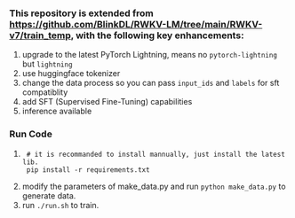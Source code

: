 ### This repository is extended from https://github.com/BlinkDL/RWKV-LM/tree/main/RWKV-v7/train_temp, with the following key enhancements:

1. upgrade to the latest PyTorch Lightning, means no `pytorch-lightning` but `lightning`
2. use huggingface tokenizer
3. change the data process so you can pass `input_ids` and `labels` for sft compatiblity
4. add SFT (Supervised Fine-Tuning) capabilities
5. inference available

### Run Code
1. ```shell
    # it is recommanded to install mannually, just install the latest lib.
    pip install -r requirements.txt
    ```
2. modify the parameters of make_data.py and run `python make_data.py` to generate data.
3. run `./run.sh` to train.